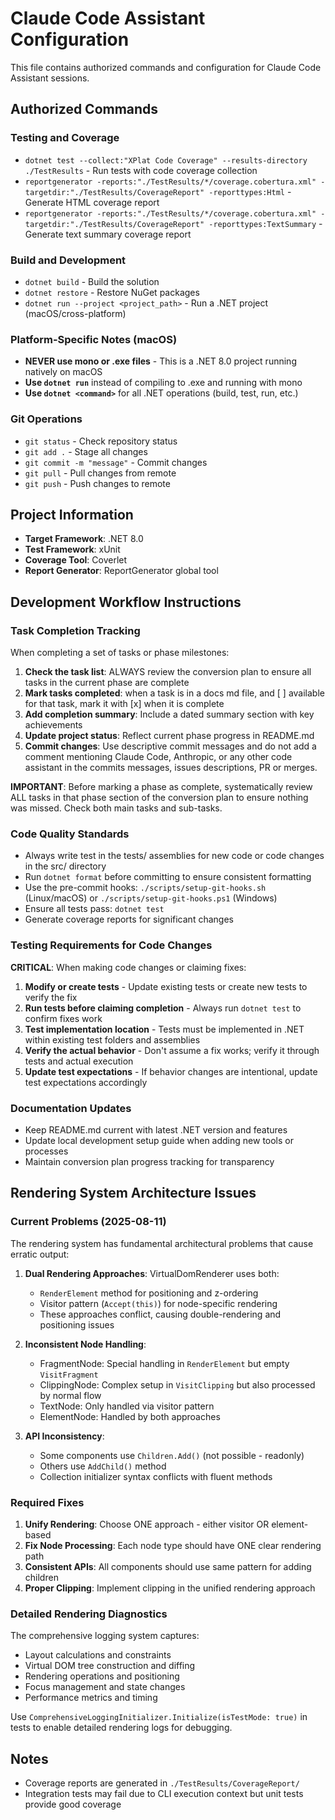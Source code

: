 # Claude Code Assistant Configuration

This file contains authorized commands and configuration for Claude Code Assistant sessions.

## Authorized Commands

### Testing and Coverage

- `dotnet test --collect:"XPlat Code Coverage" --results-directory ./TestResults` - Run tests with code coverage collection
- `reportgenerator -reports:"./TestResults/*/coverage.cobertura.xml" -targetdir:"./TestResults/CoverageReport" -reporttypes:Html` - Generate HTML coverage report
- `reportgenerator -reports:"./TestResults/*/coverage.cobertura.xml" -targetdir:"./TestResults/CoverageReport" -reporttypes:TextSummary` - Generate text summary coverage report

### Build and Development

- `dotnet build` - Build the solution
- `dotnet restore` - Restore NuGet packages
- `dotnet run --project <project_path>` - Run a .NET project (macOS/cross-platform)

### Platform-Specific Notes (macOS)

- **NEVER use mono or .exe files** - This is a .NET 8.0 project running natively on macOS
- **Use `dotnet run`** instead of compiling to .exe and running with mono
- **Use `dotnet <command>`** for all .NET operations (build, test, run, etc.)

### Git Operations

- `git status` - Check repository status
- `git add .` - Stage all changes
- `git commit -m "message"` - Commit changes
- `git pull` - Pull changes from remote
- `git push` - Push changes to remote

## Project Information

- **Target Framework**: .NET 8.0
- **Test Framework**: xUnit
- **Coverage Tool**: Coverlet
- **Report Generator**: ReportGenerator global tool

## Development Workflow Instructions

### Task Completion Tracking

When completing a set of tasks or phase milestones:

1. **Check the task list**: ALWAYS review the conversion plan to ensure all tasks in the current phase are complete
2. **Mark tasks completed**: when a task is in a docs md file, and [ ] available for that task, mark it with [x] when it is complete
3. **Add completion summary**: Include a dated summary section with key achievements
4. **Update project status**: Reflect current phase progress in README.md
5. **Commit changes**: Use descriptive commit messages and do not add a comment mentioning Claude Code, Anthropic, or any other code assistant in the commits messages, issues descriptions, PR or merges.

**IMPORTANT**: Before marking a phase as complete, systematically review ALL tasks in that phase section of the conversion plan to ensure nothing was missed. Check both main tasks and sub-tasks.

### Code Quality Standards

- Always write test in the tests/ assemblies for new code or code changes in the src/ directory
- Run `dotnet format` before committing to ensure consistent formatting
- Use the pre-commit hooks: `./scripts/setup-git-hooks.sh` (Linux/macOS) or `./scripts/setup-git-hooks.ps1` (Windows)
- Ensure all tests pass: `dotnet test`
- Generate coverage reports for significant changes

### Testing Requirements for Code Changes

**CRITICAL**: When making code changes or claiming fixes:

1. **Modify or create tests** - Update existing tests or create new tests to verify the fix
2. **Run tests before claiming completion** - Always run `dotnet test` to confirm fixes work
3. **Test implementation location** - Tests must be implemented in .NET within existing test folders and assemblies
4. **Verify the actual behavior** - Don't assume a fix works; verify it through tests and actual execution
5. **Update test expectations** - If behavior changes are intentional, update test expectations accordingly

### Documentation Updates

- Keep README.md current with latest .NET version and features
- Update local development setup guide when adding new tools or processes
- Maintain conversion plan progress tracking for transparency

## Rendering System Architecture Issues

### Current Problems (2025-08-11)

The rendering system has fundamental architectural problems that cause erratic output:

1. **Dual Rendering Approaches**: VirtualDomRenderer uses both:
   - `RenderElement` method for positioning and z-ordering
   - Visitor pattern (`Accept(this)`) for node-specific rendering
   - These approaches conflict, causing double-rendering and positioning issues

2. **Inconsistent Node Handling**:
   - FragmentNode: Special handling in `RenderElement` but empty `VisitFragment`
   - ClippingNode: Complex setup in `VisitClipping` but also processed by normal flow
   - TextNode: Only handled via visitor pattern
   - ElementNode: Handled by both approaches

3. **API Inconsistency**:
   - Some components use `Children.Add()` (not possible - readonly)
   - Others use `AddChild()` method  
   - Collection initializer syntax conflicts with fluent methods

### Required Fixes

1. **Unify Rendering**: Choose ONE approach - either visitor OR element-based
2. **Fix Node Processing**: Each node type should have ONE clear rendering path
3. **Consistent APIs**: All components should use same pattern for adding children
4. **Proper Clipping**: Implement clipping in the unified rendering approach

### Detailed Rendering Diagnostics

The comprehensive logging system captures:
- Layout calculations and constraints
- Virtual DOM tree construction and diffing  
- Rendering operations and positioning
- Focus management and state changes
- Performance metrics and timing

Use `ComprehensiveLoggingInitializer.Initialize(isTestMode: true)` in tests to enable detailed rendering logs for debugging.

## Notes

- Coverage reports are generated in `./TestResults/CoverageReport/`
- Integration tests may fail due to CLI execution context but unit tests provide good coverage
